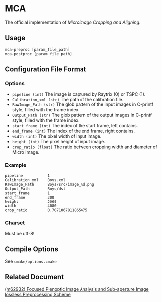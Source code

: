 # MCA

The official implementation of *Microimage Cropping and Aligning*.

## Usage

```shell
mca-preproc [param_file_path]
mca-postproc [param_file_path]
```

## Configuration File Format

### Options

+ `pipeline (int)` The image is captured by Raytrix (0) or TSPC (1).
+ `Calibration_xml (str)` The path of the calibration file.
+ `RawImage_Path (str)` The glob pattern of the input images in C-printf style, filled with the frame index.
+ `Output_Path (str)` The glob pattern of the output images in C-printf style, filled with the frame index.
+ `start_frame (int)` The index of the start frame, left contains.
+ `end_frame (int)` The index of the end frame, right contains.
+ `width (int)` The pixel width of input image.
+ `height (int)` The pixel height of input image.
+ `crop_ratio (float)` The ratio between cropping width and diameter of Micro Image.

### Example

```
pipeline           1
Calibration_xml    Boys.xml
RawImage_Path      Boys/src/image_%d.png
Output_Path        Boys/dst
start_frame        1
end_frame          300
height             3068
width              4080
crop_ratio         0.7071067811865475
```

### Charset

Must be utf-8!

## Compile Options

See `cmake/options.cmake`

## Related Document

[(m62932) Focused Plenoptic Image Analysis and Sub-aperture Image lossless Preprocessing Scheme](https://dms.mpeg.expert/doc_end_user/current_document.php?id=86981)

